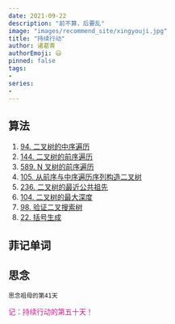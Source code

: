 ```yaml
---
date: 2021-09-22
description: "前不算，后要乱"
image: "images/recommend_site/xingyouji.jpg"
title: "持续行动"
author: 诸葛青
authorEmoji: 😃
pinned: false
tags:
- 
series:
-
---
```


## 算法
1. [94. 二叉树的中序遍历](https://leetcode-cn.com/problems/binary-tree-inorder-traversal/)
2. [144. 二叉树的前序遍历](https://leetcode-cn.com/problems/binary-tree-preorder-traversal/)
3. [589. N 叉树的前序遍历](https://leetcode-cn.com/problems/n-ary-tree-preorder-traversal/)
4. [105. 从前序与中序遍历序列构造二叉树](https://leetcode-cn.com/problems/construct-binary-tree-from-preorder-and-inorder-traversal/)
5. [236. 二叉树的最近公共祖先](https://leetcode-cn.com/problems/lowest-common-ancestor-of-a-binary-tree/)
6. [104. 二叉树的最大深度](https://leetcode-cn.com/problems/maximum-depth-of-binary-tree/)
7. [98. 验证二叉搜索树](https://leetcode-cn.com/problems/validate-binary-search-tree/)
8. [22. 括号生成](https://leetcode-cn.com/problems/generate-parentheses/)
## 菲记单词


## 思念
``思念祖母的第41天``

<font color=VioletRed>记：持续行动的第五十天！</font>
